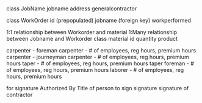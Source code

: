 # 

class JobName
   jobname 
   address
   generalcontractor 



class WorkOrder
    id (prepopulated)
    jobname (foreign key)
    workperformed

1:1 relationship between Workorder and material
1:Many relationship between Jobname and Workorder
class material
    id
    quantity
    product

carpenter - foreman carpenter - # of employees, reg hours, premium hours
carpenter - journeyman carpenter - # of employees, reg hours, premium hours
taper - # of employees, reg hours, premium hours
taper foreman - # of employees, reg hours, premium hours
laborer - # of employees, reg hours, premium hours

for signature
    Authorized By
    Title of person to sign
    signature
    signature of contractor
